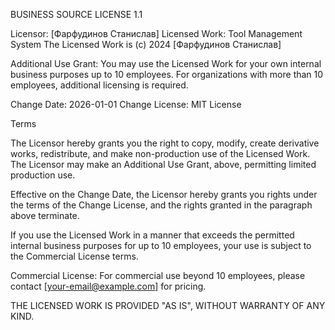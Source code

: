 BUSINESS SOURCE LICENSE 1.1

Licensor: [Фарфудинов Станислав]
Licensed Work: Tool Management System
The Licensed Work is (c) 2024 [Фарфудинов Станислав]

Additional Use Grant: You may use the Licensed Work for your own internal business purposes up to 10 employees. For organizations with more than 10 employees, additional licensing is required.

Change Date: 2026-01-01
Change License: MIT License

Terms

The Licensor hereby grants you the right to copy, modify, create derivative works, redistribute, and make non-production use of the Licensed Work. The Licensor may make an Additional Use Grant, above, permitting limited production use.

Effective on the Change Date, the Licensor hereby grants you rights under the terms of the Change License, and the rights granted in the paragraph above terminate.

If you use the Licensed Work in a manner that exceeds the permitted internal business purposes for up to 10 employees, your use is subject to the Commercial License terms.

Commercial License: For commercial use beyond 10 employees, please contact [your-email@example.com] for pricing.

THE LICENSED WORK IS PROVIDED "AS IS", WITHOUT WARRANTY OF ANY KIND.
